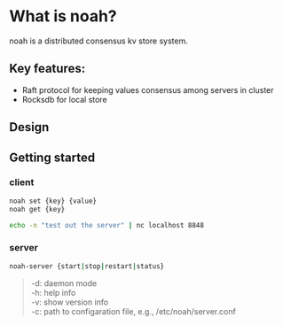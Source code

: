 # What is noah?
noah is a distributed consensus kv store system.

## Key features:
* Raft protocol for keeping values consensus among servers in cluster
* Rocksdb for local store

## Design

## Getting started

### client
```bash
noah set {key} {value}
noah get {key}
```

```bash
echo -n "test out the server" | nc localhost 8848
```


### server
```bash
noah-server {start|stop|restart|status}
```

> -d: daemon mode  
> -h: help info  
> -v: show version info  
> -c: path to configaration file, e.g., /etc/noah/server.conf  

